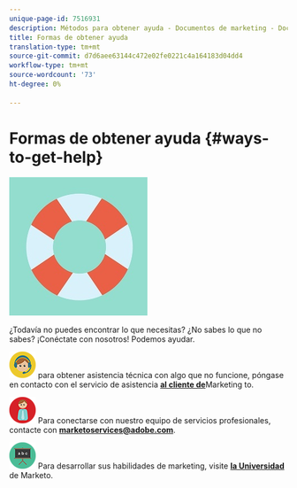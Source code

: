```yaml
---
unique-page-id: 7516931
description: Métodos para obtener ayuda - Documentos de marketing - Documentación del producto
title: Formas de obtener ayuda
translation-type: tm+mt
source-git-commit: d7d6aee63144c472e02fe0221c4a164183d04dd4
workflow-type: tm+mt
source-wordcount: '73'
ht-degree: 0%

---
```



# Formas de obtener ayuda {#ways-to-get-help}

![](assets/life-preserver.jpg)

¿Todavía no puedes encontrar lo que necesitas? ¿No sabes lo que no sabes? ¡Conéctate con nosotros! Podemos ayudar.

![: ](assets/seo-29.png) para obtener asistencia técnica con algo que no funcione, póngase en contacto con el servicio de asistencia [**al cliente de**](https://nation.marketo.com/t5/Support/ct-p/Support)Marketing to.

![—](assets/seo-30.png) Para conectarse con nuestro equipo de servicios profesionales, contacte con  **marketoservices@adobe.com**.

![—](assets/education-science-08.png) Para desarrollar sus habilidades de marketing, visite  [**la Universidad**](https://learn.marketo.com) de Marketo.
